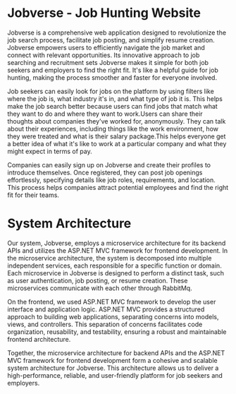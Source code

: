 # Jobverse - Job Hunting Website
Jobverse is a comprehensive web application designed to revolutionize the job search process, facilitate job posting, and simplify resume creation. Jobverse empowers users to efficiently navigate the job market and connect with relevant opportunities. Its innovative approach to job searching and recruitment sets Jobverse makes it simple for both job seekers and employers to find the right fit. It's like a helpful guide for job hunting, making the process smoother and faster for everyone involved.

Job seekers can easily look for jobs on the platform by using filters like where the job is, what industry it's in, and what type of job it is. This helps make the job search better because users can find jobs that match what they want to do and where they want to work.Users can share their thoughts about companies they've worked for, anonymously. They can talk about their experiences, including things like the work environment, how they were treated and what is their salary package.This helps everyone get a better idea of what it's like to work at a particular company and what they might expect in terms of pay.

Companies can easily sign up on Jobverse and create their profiles to introduce themselves. Once registered, they can post job openings effortlessly, specifying details like job roles, requirements, and location. This process helps companies attract potential employees and find the right fit for their teams.

# System Architecture
Our system, Jobverse, employs a microservice architecture for its backend APIs and utilizes the ASP.NET MVC framework for frontend development. In the microservice architecture, the system is decomposed into multiple independent services, each responsible for a specific function or domain. Each microservice in Jobverse is designed to perform a distinct task, such as user authentication, job posting, or resume creation. These microservices communicate with each other through RabbitMq.

On the frontend, we used ASP.NET MVC framework to develop the user interface and application logic. ASP.NET MVC provides a structured approach to building web applications, separating concerns into models, views, and controllers. This separation of concerns facilitates code organization, reusability, and testability, ensuring a robust and maintainable frontend architecture.

Together, the microservice architecture for backend APIs and the ASP.NET MVC framework for frontend development form a cohesive and scalable system architecture for Jobverse. This architecture allows us to deliver a high-performance, reliable, and user-friendly platform for job seekers and employers.

